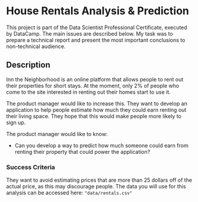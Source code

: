 # House Rentals Analysis & Prediction

This project is part of the Data Scientist Professional Certificate, executed by DataCamp. The main issues are described below. My task was to prepare a technical report and present the most important conclusions to non-technical audience.

## Description

Inn the Neighborhood is an online platform that allows people to rent out their properties for short stays. At the moment, only 2% of people who come to the site interested in renting out their homes start to use it.

The product manager would like to increase this. They want to develop an application to help people estimate how much they could earn renting out their living space. They hope that this would make people more likely to sign up.

The product manager would like to know:
- Can you develop a way to predict how much someone could earn from renting their property that could power the application?


### Success Criteria

They want to avoid estimating prices that are more than 25 dollars off of the actual price, as this may discourage people. The data you will use for this analysis can be accessed here: `"data/rentals.csv"`
